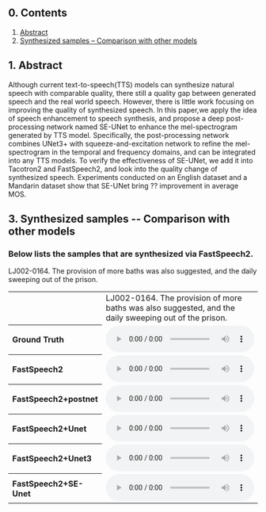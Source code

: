 
<html lang="en-US">
  <head>
    <meta charset="UTF-8">
    <meta name="viewport" content="width=device-width, initial-scale=1">
    <meta name="theme-color" content="#157878">
    <link rel="stylesheet" href="/assets/css/style.css?v=e27bf585b9c641a881074e09853cb11204774c97">
  </head>
  <body>


<h2>0. Contents</h2>
<ol>
  <li><a href="#abstract">Abstract</a></li>
  <li><a href="#samples-comp">Synthesized samples – Comparison with other models</a></li>
</ol>

<h2>1. Abstract<a name="abstract"></a></h2>

<p>Although current text-to-speech(TTS) models can synthesize natural speech with comparable quality, there still a quality gap between generated speech and the real world speech. However, there is little work focusing on improving the quality of synthesized speech. In this paper,we apply the idea of speech enhancement to speech synthesis, and propose a deep post-processing network named SE-UNet to enhance the mel-spectrogram generated by TTS model. Specifically, the post-processing network combines UNet3+ with squeeze-and-excitation network to refine the mel-spectrogram in the temporal and frequency domains, and can be integrated into any TTS models. To verify the effectiveness of SE-UNet, we add it into Tacotron2 and FastSpeech2, and look into the quality change of synthesized speech. Experiments conducted on an English dataset and a Mandarin dataset show that SE-UNet bring ?? improvement in average MOS. </p>

<h2>3. Synthesized samples -- Comparison with other models<a name="samples-comp"></a></h2>

<h3>Below lists the samples that are synthesized via FastSpeech2.</h3>

<p>LJ002-0164. The provision of more baths was also suggested, and the daily sweeping out of the prison.</p>

<table>
    <tr>
      <th style="text-align: left">    </th>
      <td style="text-align: left">LJ002-0164. The provision of more baths was also suggested, and the daily sweeping out of the prison.</td>
      <td style="text-align: left">LJ049-0213. The provision of more baths was also suggested, and the daily sweeping out of the prison.</td>
    </tr>
    <tr>
      <th style="text-align: left"><strong>Ground Truth</strong></th>
      <td style="text-align: left"><audio src="wavs\FastSpeech2\LJSpeech\Ground_Truth\LJ002-0164.wav" controls="" preload=""></audio></td>
      <td style="text-align: left"><audio src="wavs\FastSpeech2\LJSpeech\Ground_Truth\LJ049-0213.wav" controls="" preload=""></audio></td>
    </tr>
    <tr>
      <th style="text-align: left"><strong>FastSpeech2</strong></th>
      <td style="text-align: left"><audio src="wavs\FastSpeech2\LJSpeech\original\LJ002-0164.wav" controls="" preload=""></audio></td>
      <td style="text-align: left"><audio src="wavs\FastSpeech2\LJSpeech\original\LJ049-0213.wav" controls="" preload=""></audio></td>
    </tr>
    <tr>
      <th style="text-align: left"><strong>FastSpeech2+postnet</strong></th>
      <td style="text-align: left"><audio src="wavs\FastSpeech2\LJSpeech\postnet\LJ002-0164.wav" controls="" preload=""></audio></td>
      <td style="text-align: left"><audio src="wavs\FastSpeech2\LJSpeech\postnet\LJ049-0213.wav" controls="" preload=""></audio></td>
    </tr>
    <tr>
      <th style="text-align: left"><strong>FastSpeech2+Unet</strong></th>
      <td style="text-align: left"><audio src="wavs\FastSpeech2\LJSpeech\unet\LJ002-0164.wav" controls="" preload=""></audio></td>
      <td style="text-align: left"><audio src="wavs\FastSpeech2\LJSpeech\unet\LJ049-0213.wav" controls="" preload=""></audio></td>
    </tr>
    <tr>
      <th style="text-align: left"><strong>FastSpeech2+Unet3</strong></th>
      <td style="text-align: left"><audio src="wavs\FastSpeech2\LJSpeech\unet3\LJ002-0164.wav" controls="" preload=""></audio></td>
      <td style="text-align: left"><audio src="wavs\FastSpeech2\LJSpeech\unet3\LJ049-0213.wav" controls="" preload=""></audio></td>
    </tr>
    <tr>
      <th style="text-align: left"><strong>FastSpeech2+SE-Unet</strong></th>
      <td style="text-align: left"><audio src="wavs\FastSpeech2\LJSpeech\se_unet\LJ002-0164.wav" controls="" preload=""></audio></td>
      <td style="text-align: left"><audio src="wavs\FastSpeech2\LJSpeech\se_unet\LJ027-0063.wav" controls="" preload=""></audio></td>
    </tr>
</table>

    
  </body>
</html>

